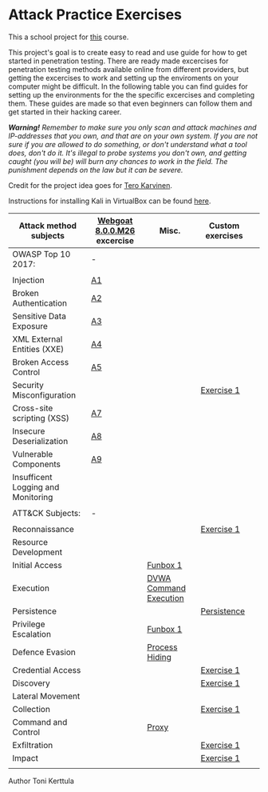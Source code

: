 # Attack Practice Exercises

This a school project for [this](https://terokarvinen.com/2021/your-project-infrastructure-project-pro4tf023-3007/) course.

This project's goal is to create easy to read and use guide for how to get started in penetration testing. There are ready made excercises for penetration testing methods available online from different providers, but getting the excercises to work and setting up the enviroments on your computer might be difficult. In the following table you can find guides for setting up the environments for the the specific excercises and completing them. These guides are made so that even beginners can follow them and get started in their hacking career.

___Warning!___ _Remember to make sure you only scan and attack machines and IP-addresses that you own, and that are on your own system. If you are not sure if you are allowed to do something, or don't understand what a tool does, don't do it. It's illegal to probe systems you don't own, and getting caught (you will be) will burn any chances to work in the field. The punishment depends on the law but it can be severe._

Credit for the project idea goes for [Tero Karvinen](https://terokarvinen.com/).

Instructions for installing Kali in VirtualBox can be found [here](https://github.com/tonikerttula/APE/blob/main/installs/Kali.md).

|Attack method subjects   	|[Webgoat 8.0.0.M26](https://github.com/tonikerttula/APE/blob/main/installs/webgoat.md) excercise   	|Misc.   	|Custom exercises   	|   	|
|---	|---	|---	|---	|---	|
|OWASP Top 10 2017:   	| -  	|   	|   	|   	|
|   	|   	|   	|   	|   	|
|Injection   	|[A1](https://github.com/tonikerttula/APE/blob/main/exercises/A1.md)   	|   	|   	|   	|
|Broken Authentication   	|[A2](https://github.com/tonikerttula/APE/blob/main/exercises/A2.md)   	|   	|   	|   	|
|Sensitive Data Exposure   	|[A3](https://github.com/tonikerttula/APE/blob/main/exercises/A3.md)   	|   	|   	|   	|
|XML External Entities (XXE)   	|[A4](https://github.com/tonikerttula/APE/blob/main/exercises/A4.md)   	|   	|   	|   	|
|Broken Access Control   	|[A5](https://github.com/tonikerttula/APE/blob/main/exercises/A5.md)   	|   	|   	|   	|
|Security Misconfiguration   	|   	|   	|[Exercise 1](https://github.com/tonikerttula/APE/blob/main/exercises/metasploitable1.md)   	|   	|
|Cross-site scripting (XSS)   	|[A7](https://github.com/tonikerttula/APE/blob/main/exercises/A7.md)   	|   	|   	|   	|
|Insecure Deserialization   	|[A8](https://github.com/tonikerttula/APE/blob/main/exercises/A8.md)   	|   	|   	|   	|
|Vulnerable Components   	|[A9](https://github.com/tonikerttula/APE/blob/main/exercises/A9.md)   	|   	|   	|   	|
|Insufficent Logging and Monitoring   	|   	|   	|   	|   	|
|   	|   	|   	|   	|   	|
|ATT&CK Subjects:   	| -  	|   	|   	|   	|
|   	|   	|   	|   	|   	|
|Reconnaissance   	|   	|   	|[Exercise 1](https://github.com/tonikerttula/APE/blob/main/exercises/metasploitable1.md)   	|   	|
|Resource Development   	|   	|   	|   	|   	|
|Initial Access   	|   	|[Funbox 1](https://github.com/tonikerttula/APE/blob/main/exercises/funbox1.md)   	|   	|   	|
|Execution   	|   	|[DVWA Command Execution](https://github.com/tonikerttula/APE/blob/main/exercises/dvwa.md)    	|   	|   	|
|Persistence   	|   	|   	|[Persistence](https://github.com/tonikerttula/APE/blob/main/exercises/persistence.md)   	|   	|
|Privilege Escalation   	|   	|[Funbox 1](https://github.com/tonikerttula/APE/blob/main/exercises/funbox1.md)   	|   	|   	|
|Defence Evasion   	|   	|[Process Hiding](https://github.com/tonikerttula/APE/blob/main/exercises/processhiding.md)   	|   	|   	|
|Credential Access   	|   	|   	|[Exercise 1](https://github.com/tonikerttula/APE/blob/main/exercises/metasploitable1.md)   	|   	|
|Discovery   	|   	|   	|[Exercise 1](https://github.com/tonikerttula/APE/blob/main/exercises/metasploitable1.md)      	|   	|
|Lateral Movement   	|   	|   	|   	|   	|
|Collection   	|   	|   	|[Exercise 1](https://github.com/tonikerttula/APE/blob/main/exercises/metasploitable1.md)   	|   	|
|Command and Control   	|   	|[Proxy](https://github.com/tonikerttula/APE/blob/main/exercises/proxy.md)   	|   	|   	|
|Exfiltration   	|   	|   	|[Exercise 1](https://github.com/tonikerttula/APE/blob/main/exercises/metasploitable1.md)   	|   	|
|Impact   	|   	|   	|[Exercise 1](https://github.com/tonikerttula/APE/blob/main/exercises/metasploitable1.md)   	|   	|
|   	|   	|   	|   	|   	|

Author Toni Kerttula
